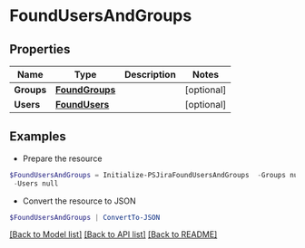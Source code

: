 # FoundUsersAndGroups
## Properties

Name | Type | Description | Notes
------------ | ------------- | ------------- | -------------
**Groups** | [**FoundGroups**](FoundGroups.md) |  | [optional] 
**Users** | [**FoundUsers**](FoundUsers.md) |  | [optional] 

## Examples

- Prepare the resource
```powershell
$FoundUsersAndGroups = Initialize-PSJiraFoundUsersAndGroups  -Groups null `
 -Users null
```

- Convert the resource to JSON
```powershell
$FoundUsersAndGroups | ConvertTo-JSON
```

[[Back to Model list]](../README.md#documentation-for-models) [[Back to API list]](../README.md#documentation-for-api-endpoints) [[Back to README]](../README.md)

